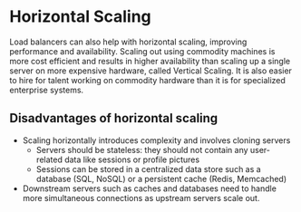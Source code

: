 # Horizontal Scaling

Load balancers can also help with horizontal scaling, improving performance and availability. Scaling out using commodity machines is more cost efficient and results in higher availability than scaling up a single server on more expensive hardware, called Vertical Scaling. It is also easier to hire for talent working on commodity hardware than it is for specialized enterprise systems.

Disadvantages of horizontal scaling
-----------------------------------

*   Scaling horizontally introduces complexity and involves cloning servers
    *   Servers should be stateless: they should not contain any user-related data like sessions or profile pictures
    *   Sessions can be stored in a centralized data store such as a database (SQL, NoSQL) or a persistent cache (Redis, Memcached)
*   Downstream servers such as caches and databases need to handle more simultaneous connections as upstream servers scale out.